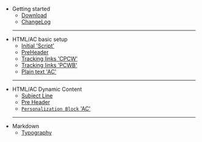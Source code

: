 - Getting started
  - [Download](download.md)
  - [ChangeLog](changelog.md)
  - - -
- HTML/AC basic setup
  - [Initial 'Script'](initial_script.md)
  - [PreHeader](pre_header.md)
  - [Tracking links 'CPCW'](tracking_CPCW.md)
  - [Tracking links 'PCWB'](tracking_PCWB.md)
  - [Plain text 'AC'](plain_text.md)
  - - -
- HTML/AC Dynamic Content
  - [Subject Line](subject_line.md)
  - [Pre Header](pre_header.md)
  - [`Personalization Block` 'AC'](personalization_block.md)
  - - -
- Markdown
  - [Typography](typography.md)
